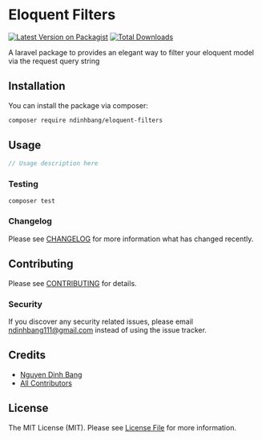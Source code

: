 # Eloquent Filters

[![Latest Version on Packagist](https://img.shields.io/packagist/v/ndinhbang/eloquent-filters.svg?style=flat-square)](https://packagist.org/packages/ndinhbang/eloquent-filters)
[![Total Downloads](https://img.shields.io/packagist/dt/ndinhbang/eloquent-filters.svg?style=flat-square)](https://packagist.org/packages/ndinhbang/eloquent-filters)

A laravel package to provides an elegant way to filter your eloquent model via the request query string

## Installation

You can install the package via composer:

```bash
composer require ndinhbang/eloquent-filters
```

## Usage

```php
// Usage description here
```

### Testing

```bash
composer test
```

### Changelog

Please see [CHANGELOG](CHANGELOG.md) for more information what has changed recently.

## Contributing

Please see [CONTRIBUTING](CONTRIBUTING.md) for details.

### Security

If you discover any security related issues, please email ndinhbang111@gmail.com instead of using the issue tracker.

## Credits

-   [Nguyen Dinh Bang](https://github.com/ndinhbang)
-   [All Contributors](../../contributors)

## License

The MIT License (MIT). Please see [License File](LICENSE.md) for more information.
